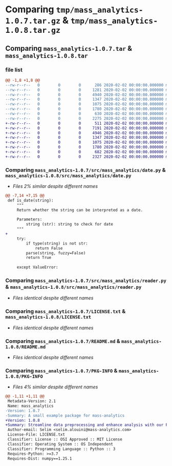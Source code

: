 # Comparing `tmp/mass_analytics-1.0.7.tar.gz` & `tmp/mass_analytics-1.0.8.tar.gz`

## Comparing `mass_analytics-1.0.7.tar` & `mass_analytics-1.0.8.tar`

### file list

```diff
@@ -1,8 +1,8 @@
--rw-r--r--   0        0        0      286 2020-02-02 00:00:00.000000 mass_analytics-1.0.7/src/mass_analytics/__init__.py
--rw-r--r--   0        0        0     1281 2020-02-02 00:00:00.000000 mass_analytics-1.0.7/src/mass_analytics/data_frame_util.py
--rw-r--r--   0        0        0     4940 2020-02-02 00:00:00.000000 mass_analytics-1.0.7/src/mass_analytics/date.py
--rw-r--r--   0        0        0     1347 2020-02-02 00:00:00.000000 mass_analytics-1.0.7/src/mass_analytics/reader.py
--rw-r--r--   0        0        0     1075 2020-02-02 00:00:00.000000 mass_analytics-1.0.7/LICENSE.txt
--rw-r--r--   0        0        0     1780 2020-02-02 00:00:00.000000 mass_analytics-1.0.7/README.md
--rw-r--r--   0        0        0      630 2020-02-02 00:00:00.000000 mass_analytics-1.0.7/pyproject.toml
--rw-r--r--   0        0        0     2275 2020-02-02 00:00:00.000000 mass_analytics-1.0.7/PKG-INFO
+-rw-r--r--   0        0        0      511 2020-02-02 00:00:00.000000 mass_analytics-1.0.8/src/mass_analytics/__init__.py
+-rw-r--r--   0        0        0     7191 2020-02-02 00:00:00.000000 mass_analytics-1.0.8/src/mass_analytics/data_frame_util.py
+-rw-r--r--   0        0        0     4946 2020-02-02 00:00:00.000000 mass_analytics-1.0.8/src/mass_analytics/date.py
+-rw-r--r--   0        0        0     1347 2020-02-02 00:00:00.000000 mass_analytics-1.0.8/src/mass_analytics/reader.py
+-rw-r--r--   0        0        0     1075 2020-02-02 00:00:00.000000 mass_analytics-1.0.8/LICENSE.txt
+-rw-r--r--   0        0        0     1780 2020-02-02 00:00:00.000000 mass_analytics-1.0.8/README.md
+-rw-r--r--   0        0        0      682 2020-02-02 00:00:00.000000 mass_analytics-1.0.8/pyproject.toml
+-rw-r--r--   0        0        0     2327 2020-02-02 00:00:00.000000 mass_analytics-1.0.8/PKG-INFO
```

### Comparing `mass_analytics-1.0.7/src/mass_analytics/date.py` & `mass_analytics-1.0.8/src/mass_analytics/date.py`

 * *Files 2% similar despite different names*

```diff
@@ -7,14 +7,15 @@
 def is_date(string):
     """
     Return whether the string can be interpreted as a date.
 
     Parameters:
         string (str): string to check for date
     """
+    
     try:
         if type(string) is not str:
             return False 
         parse(string, fuzzy=False)
         return True
 
     except ValueError:
```

### Comparing `mass_analytics-1.0.7/src/mass_analytics/reader.py` & `mass_analytics-1.0.8/src/mass_analytics/reader.py`

 * *Files identical despite different names*

### Comparing `mass_analytics-1.0.7/LICENSE.txt` & `mass_analytics-1.0.8/LICENSE.txt`

 * *Files identical despite different names*

### Comparing `mass_analytics-1.0.7/README.md` & `mass_analytics-1.0.8/README.md`

 * *Files identical despite different names*

### Comparing `mass_analytics-1.0.7/PKG-INFO` & `mass_analytics-1.0.8/PKG-INFO`

 * *Files 4% similar despite different names*

```diff
@@ -1,11 +1,11 @@
 Metadata-Version: 2.1
 Name: mass_analytics
-Version: 1.0.7
-Summary: A small example package for mass-analytics
+Version: 1.0.8
+Summary: Streamline data preprocessing and enhance analysis with our Powerful Data Preparation Package.
 Author-email: Selim <selim.alouini@mass-analytics.com>
 License-File: LICENSE.txt
 Classifier: License :: OSI Approved :: MIT License
 Classifier: Operating System :: OS Independent
 Classifier: Programming Language :: Python :: 3
 Requires-Python: >=3.7
 Requires-Dist: numpy==1.25.1
```

